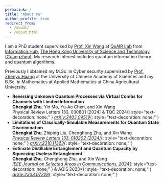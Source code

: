 ```yaml
---
permalink: /
title: "About me"
author_profile: true
redirect_from: 
  - /about/
  - /about.html
---
```



I am a PhD student supervised by [Prof. Xin Wang](https://www.xinwang.info/) at [QuAIR Lab](https://www.quair.group/people/) from [Information Hub](https://infh.hkust-gz.edu.cn/), [The Hong Kong University of Science and Technology (Guangzhou)](https://hkust-gz.edu.cn/). My research interest includes quantum information theory and quantum algorithms.

Previously I obtained my M.Sc. in Cyber security supervised by [Prof. Zhenyu Huang](https://scholar.google.com/citations?user=omCIQ64AAAAJ&hl=zh-CN) at the University of Chinese Academy of Sciences and my B.Sc. in Mathematics at Applied Mathematics at China Agricultural University.

- **Reversing Unknown Quantum Processes via Virtual Combs for Channels with Limited Information** \
  **Chengkai Zhu**, Yin Mo, Yu-Ao Chen, and Xin Wang\
  <a href="https://journals.aps.org/prl/abstract/10.1103/PhysRevLett.133.030801" style="text-decoration: none;">Physical Review Letters 133, 030801 (2024)</a> & TQC 2024{: style="text-decoration: none;" } *[arXiv:2403.09519](https://arxiv.org/abs/2401.04672)*{: style="text-decoration: none;" }
- **Limitations of Classically-Simulable Measurements for Quantum State Discrimination**\
  **Chengkai Zhu**, Zhiping Liu, Chenghong Zhu, and Xin Wang\
  *[Physical Review Letters 133, 010202 (2024)](https://journals.aps.org/prl/abstract/10.1103/PhysRevLett.133.010202)*{: style="text-decoration: none;" } *[arXiv:2310.11323](https://arxiv.org/abs/2310.11323)*{: style="text-decoration: none;" }
- **Estimate Distillable Entanglement and Quantum Capacity by Squeezing Useless Entanglement**\
  **Chengkai Zhu**, Chenghong Zhu, and Xin Wang\
  *[IEEE Journal on Selected Areas in Communications, 2024](https://ieeexplore.ieee.org/document/10477880)*{: style="text-decoration: none;" } & AQIS 2023*{: style="text-decoration: none;" } *[arXiv:2303.07228](https://arxiv.org/abs/2303.07228)*{: style="text-decoration: none;" }
